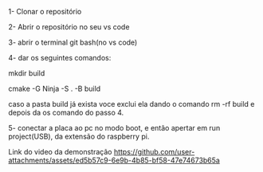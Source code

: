 1- Clonar o repositório

2- Abrir o repositório no seu vs code

3- abrir o terminal git bash(no vs code)

4- dar os seguintes comandos:

mkdir build

cmake -G Ninja -S . -B build

caso a pasta build já exista voce exclui ela dando o comando rm -rf build e depois da os comando do passo 4.

5- conectar a placa ao pc no modo boot, e então apertar em run project(USB), da extensão do raspberry pi.

Link do video da demonstração
https://github.com/user-attachments/assets/ed5b57c9-6e9b-4b85-bf58-47e74673b65a

